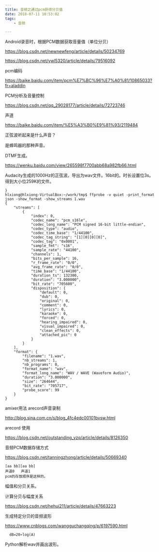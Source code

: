 ```yaml
---
title: 音频之通过pcm获得分贝值
date: 2018-07-11 10:53:02
tags:
	- 音频

---
```






Android录音时，根据PCM数据获取音量值（单位分贝）

https://blog.csdn.net/newnewfeng/article/details/50234769





https://blog.csdn.net/ywl5320/article/details/79516092

pcm编码

https://baike.baidu.com/item/pcm%E7%BC%96%E7%A0%81/10865033?fr=aladdin



PCM分析及音量控制

https://blog.csdn.net/qq_29028177/article/details/72723746

声道

https://baike.baidu.com/item/%E5%A3%B0%E9%81%93/2119484



正弦波听起来是什么声音？

是蜂鸣器的那种声音。



DTMF生成。

https://wenku.baidu.com/view/265598f7700abb68a982fb66.html



Audacity生成的1000Hz的正弦波。导出为wav文件。16bit的。时长设置位3s。得到大小位259K的文件。

```
}
hlxiong@hlxiong-VirtualBox:~/work/tmp$ ffprobe -v quiet -print_format json -show_format -show_streams 1.wav
{
    "streams": [
        {
            "index": 0,
            "codec_name": "pcm_s16le",
            "codec_long_name": "PCM signed 16-bit little-endian",
            "codec_type": "audio",
            "codec_time_base": "1/44100",
            "codec_tag_string": "[1][0][0][0]",
            "codec_tag": "0x0001",
            "sample_fmt": "s16",
            "sample_rate": "44100",
            "channels": 1,
            "bits_per_sample": 16,
            "r_frame_rate": "0/0",
            "avg_frame_rate": "0/0",
            "time_base": "1/44100",
            "duration_ts": 132300,
            "duration": "3.000000",
            "bit_rate": "705600",
            "disposition": {
                "default": 0,
                "dub": 0,
                "original": 0,
                "comment": 0,
                "lyrics": 0,
                "karaoke": 0,
                "forced": 0,
                "hearing_impaired": 0,
                "visual_impaired": 0,
                "clean_effects": 0,
                "attached_pic": 0
            }
        }
    ],
    "format": {
        "filename": "1.wav",
        "nb_streams": 1,
        "nb_programs": 0,
        "format_name": "wav",
        "format_long_name": "WAV / WAVE (Waveform Audio)",
        "duration": "3.000000",
        "size": "264644",
        "bit_rate": "705717",
        "probe_score": 99
    }
}
```



amixer用法 arecord声音录制 

http://blog.sina.com.cn/s/blog_4fc4edc00101bvsw.html

arecord 使用

https://blog.csdn.net/outstanding_yzq/article/details/8126350

音频PCM数据存储方式

https://blog.csdn.net/tanningzhong/article/details/50669340



```
[aa bb][aa bb]
声道0   声道1
pcm的存放顺序是这样的。

```



幅值和分贝关系。

计算分贝与幅度关系

https://blog.csdn.net/hehui211/article/details/47663223

生成特定分贝的音频波形

https://www.cnblogs.com/wangguchangqing/p/6197590.html

```
  dB=20∗log(A)
```



Python解析wav并画出波形。

